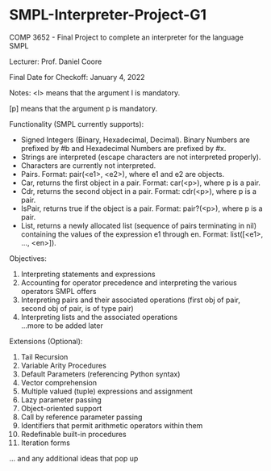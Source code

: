 # SMPL-Interpreter-Project-G1
COMP 3652 - Final Project to complete an interpreter for the language SMPL

Lecturer: Prof. Daniel Coore

Final Date for Checkoff: January 4, 2022 

Notes:
\<l> means that the argument l is mandatory.

[p] means that the argument p is mandatory.

Functionality (SMPL currently supports):
- Signed Integers (Binary, Hexadecimal, Decimal). Binary Numbers are prefixed by #b and Hexadecimal Numbers are prefixed by #x.
- Strings are interpreted (escape characters are not interpreted properly).
- Characters are currently not interpreted.
- Pairs. Format: pair(\<e1>, \<e2>), where e1 and e2 are objects.
- Car, returns the first object in a pair. Format: car(\<p>), where p is a pair.
- Cdr, returns the second object in a pair. Format: cdr(\<p>), where p is a pair.
- IsPair, returns true if the object is a pair. Format: pair?(\<p>), where p is a pair.
- List, returns a newly allocated list (sequence of pairs terminating in nil) containing the values of the expression e1 through en. Format: list([\<e1>, ..., \<en>]).


Objectives:
1. Interpreting statements and expressions
2. Accounting for operator precedence and interpreting the various operators SMPL offers
3. Interpreting pairs and their associated operations (first obj of pair, second obj of pair, is of type pair)
4. Interpreting lists and the associated operations   
...more to be added later

Extensions (Optional):
1. Tail Recursion
2. Variable Arity Procedures
3. Default Parameters (referencing Python syntax)
4. Vector comprehension
5. Multiple valued (tuple) expressions and assignment
6. Lazy parameter passing
7. Object-oriented support
8. Call by reference parameter passing
9. Identifiers that permit arithmetic operators within them
10. Redefinable built-in procedures
11. Iteration forms

... and any additional ideas that pop up

